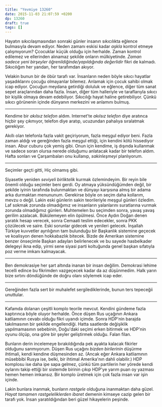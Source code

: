 ```yaml
---
title: "Yevmiye 13260"
date: 2015-11-03 21:07:59 +0200
dp: 13260
draft: true
tags: []
---
```



Hayatın sıkıcılaşmasından sonraki günler insanın sıkıcılıkta eğlence bulmasıyla
devam ediyor. Neden zamanı eskisi kadar *aşkla* kontrol etmeye çalışmıyorum?
Çcocuklar küçük olduğu için herhalde. Zaman kontrol edilemez ve ellerinden
alınamaz şekilde onların mülkiyetinde.  *Zaman sadece yeni birşeyler
öğrenildiğinde/yapıldığında değerlidir* fikri de kalmadı. Sıkıcılığım her
yandan, her tarafımdan akıyor.

Velakin bunun bir de öbür tarafı var. İnsanların neden böyle sıkıcı hayatlar
yaşadıklarını çocuğu olmayanlar bilemez. Anlamak için çocuk sahibi olmak icap
ediyor. Çocuğun meydana getirdiği doluluk ve eğlence, diğer tüm sanat sepet
araçlarından daha fazla. İnsan, diğer tüm halleriyle ve taraflarıyla sıkıcı bir
kişilik olmaya devam edebiliyor. Sıkıcılığı hayat haline getirebiliyor. Çünkü
sıkıcı görünenin içinde dünyanın merkezini ve anlamını bulmuş.

-------

Kendime bir *akılsız telefon* aldım. Internet'te *akılsız telefon* diye aratınca
hiçbir şey çıkmıyor, telefon diye aratıp, ucuzundan pahalıya sıralatmak
gerekiyor. 

<!-- X- de bir telefon aldı. Benim aldığım telefon onunkinin bir
taksitinin üçte biri fiyatta.
-->

Akıllı olan telefonla fazla vakit geçiriyorum, fazla meşgul ediyor beni.  Fazla
zaman aldığı ve gereğinden fazla meşgul ettiği, için kendini kötü hissediyor
insan. Abur cuburu çok yemiş gibi. Onun için kendime, iş dışında kullanmak ve
sadece soran olursa nerede olduğumu anlatacak kadar bir telefon aldım. Hafta
sonları ve Çarşambaları onu kullanıp, *sakinleşmeyi* planlıyorum.

-----

Seçimler geçti gitti, Hiç olmamış gibi.

Siyasetle yeniden *seviyeli birliktelik* kurmak özlemindeyim. Bir reyin bile
önemli olduğu seçimler beni gerdi. Oy atmaya yüksündüğümden değil, bir şekilde
iyinin tarafında bulunmaktan ve dünyayı karşısına almış bir adama arka durmaktan
menununum. Gerekirse böyle on seçim daha kollarım, mevzu o değil. Lakin eski
günlerin sakin teorileriyle meşgul günleri özledim. Laf sokmak zorunda
olmadığımız ve insanların yalanlarını suratlarına vurmak zorunda olmadığımız
günleri. Muhtemelen bu seçimden sonra, yavaş yavaş gerilim azalacak. Bükülemeyen
elin öpülmesi. Önce Aydın Doğan denen yaratık hesap verecek, sonra Cemaati
teslim edecekler, sonra PKK çözülecek ve saire. Eski sorunlar gidecek ve
yenileri gelecek. İnşallah Türkiye kuvvetler ayrılığının tam bulunduğu bir
Başkanlık sistemine geçecek ve koalisyon denen hokkabazlık bitecek. Bizde de
Amerikan sistemine benzer önseçimle Başkan adayları belirlenecek ve bu sayede
hasbelkader delegeyi ikna edip, yirmi sene siyasi parti koltuğunda genel başkan
sıfatıyla poz verme imkanı kalmayacak. 

-----

Ben demokrasiye her şart altında inanan bir insan değilim. Demokrasi lehime
tecelli edince bu fikrimden vazgeçecek kadar da az düşünmedim. Halk yarın bize
sırtını döndüğünde de doğru olanı söylemek icap eder. 

-----

Gereğinden fazla sert bir muhalefet sergilediklerinde, bunun ters tepeceğii
unuttular. 

------

Kafamda dolanan çeşitli komplo teorile mevcut. Kendini gündeme fazla kaptırınca
böyle oluyor herhalde. Önce düşen Rus uçağının Ankara katliamının cevabı olduğu
fikri uyandı içimde. Sonra HDP'nin barajda takılmasının bir şekilde
engellendiği. Hatta saatlerde değişiklik yapılmamasının sebebinin, Doğu'daki
seçimi erken bitirmek ve HDP'nin oyunu ölçüp, ona göre bir şeyler geliştirmek
olduğu. Falan filan. 

Bunların derin incelemeye bırakıldığında pek ayakta kalacak fikirler olduğunu
sanmıyorum. Düşen Rus uçağını *bizden birilerinin* düşürme ihtimali, kendi
kendine düşmesinden az. (Ancak eğer Ankara katliamının müsebbibi Rusya ise,
belki, bir ihtimal Amerika'nın dahli olabilir.) HDP komplosu ise daha ipe sapa
gelmez, çünkü tüm partilerin her yörede kendi oylarını takip ettiği bir sistemde
birinin çıkıp HDP'ye yarım puan oy yazması hemen hemen imkansız. Bir komplo
üretmek için çok fazla insan var işin içinde.

Lakin bunlara inanmak, bunların *rastgele* olduğuna inanmaktan daha
güzel. *Hayat tamamen rastgeleliklerden ibaret* demenin kimseye cazip gelen bir
tarafı yok. İnsan yaratıldığından beri güzel hikayelerin peşinde. 


